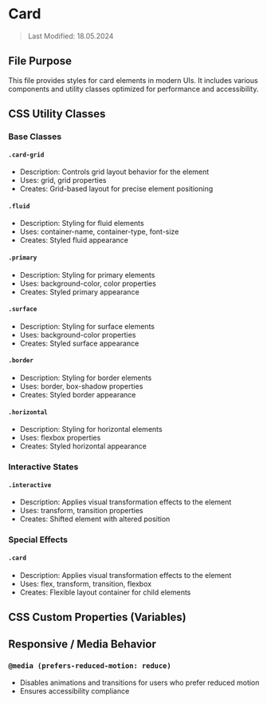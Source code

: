 # Card
> Last Modified: 18.05.2024

## File Purpose

This file provides styles for card elements in modern UIs. It includes various components and utility classes optimized for performance and accessibility.

## CSS Utility Classes

### Base Classes

#### `.card-grid`
- Description: Controls grid layout behavior for the element
- Uses: grid, grid properties
- Creates: Grid-based layout for precise element positioning

#### `.fluid`
- Description: Styling for fluid elements
- Uses: container-name, container-type, font-size
- Creates: Styled fluid appearance

#### `.primary`
- Description: Styling for primary elements
- Uses: background-color, color properties
- Creates: Styled primary appearance

#### `.surface`
- Description: Styling for surface elements
- Uses: background-color properties
- Creates: Styled surface appearance

#### `.border`
- Description: Styling for border elements
- Uses: border, box-shadow properties
- Creates: Styled border appearance

#### `.horizontal`
- Description: Styling for horizontal elements
- Uses: flexbox properties
- Creates: Styled horizontal appearance

### Interactive States

#### `.interactive`
- Description: Applies visual transformation effects to the element
- Uses: transform, transition properties
- Creates: Shifted element with altered position

### Special Effects

#### `.card`
- Description: Applies visual transformation effects to the element
- Uses: flex, transform, transition, flexbox
- Creates: Flexible layout container for child elements

## CSS Custom Properties (Variables)



## Responsive / Media Behavior

### `@media (prefers-reduced-motion: reduce)`
- Disables animations and transitions for users who prefer reduced motion
- Ensures accessibility compliance
